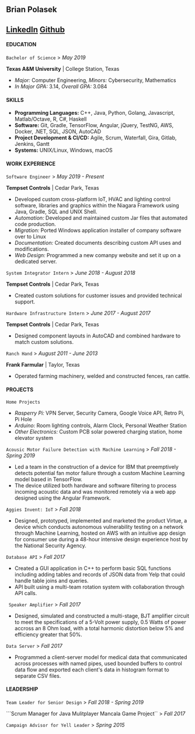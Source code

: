 ## **Brian Polasek**
[LinkedIn][linkedin_url]
[Github][github_url]
---
#### EDUCATION
```Bachelor of Science``` > *May 2019*

**Texas A&M University** | College Station, Texas
* *Major:* Computer Engineering, *Minors:* Cybersecurity, Mathematics
* *In Major GPA:* 3.14, *Overall GPA:* 3.084

#### SKILLS
* **Programming Languages:** C++, Java, Python, Golang, Javascript, Matlab/Octave, R, C#, Haskell
* **Software:** Git, Gradle, TensorFlow, Angular, jQuery, TestNG, AWS, Docker, .NET, SQL, JSON, AutoCAD
* **Project Development & CI/CD:** Agile, Scrum, Waterfall, Gira, Gitlab, Jenkins, Gantt
* **Systems:** UNIX/Linux, Windows, macOS

#### WORK EXPERIENCE
```Software Engineer``` > *May 2019 - Present*

**Tempset Controls** | Cedar Park, Texas
* Developed custom cross-platform IoT, HVAC and lighting control software, libraries and graphics within the Niagara Framework using Java, Gradle, SQL and UNIX Shell.
* *Automation:* Developed and maintained custom Jar files that automated code production.
* *Migration:* Ported Windows application installer of company software over to Linux
* *Documentation:* Created documents describing custom API uses and modifications.
* *Web Design:* Programmed a new comanpy website and set it up on a dedicated server.

```System Integrator Intern``` > *June 2018 - August 2018*

**Tempset Controls** | Cedar Park, Texas
* Created custom solutions for customer issues and provided technical support. 

```Hardware Infrastructure Intern``` > *June 2017 - August 2017*

**Tempset Controls** | Cedar Park, Texas
* Designed component layouts in AutoCAD and combined hardware to match custom solutions.

```Ranch Hand``` > *August 2011 - June 2013*

**Frank Farmular** | Taylor, Texas
* Operated farming machinery, welded and constructed fences, ran cattle.

#### PROJECTS
```Home Projects```
* *Rasperry Pi:* VPN Server, Security Camera, Google Voice API, Retro Pi, Pi Hole
* *Arduino:* Room lighting controls, Alarm Clock, Personal Weather Station
* *Other Electronics:* Custom PCB solar powered charging station, home elevator system

```Acousic Motor Failure Detection with Machine Learning``` > *Fall 2018 - Spring 2019*
* Led a team in the construction of a device for IBM that preemptively detects potential fan motor failure through a custom Machine Learning model based in TensorFlow.
* The device utilized both hardware and software filtering to process incoming acoustic data and was monitored remotely via a web app designed using the Angular Framework.

```Aggies Invent: IoT``` > *Fall 2018*
* Designed, prototyped, implemented and marketed the product Virtue, a device which conducts autonomous vulnerability testing on a network through Machine Learning, hosted on AWS with an intuitive app design for consumer use during a 48-hour intensive design experience host by the National Security Agency.

```Database API``` > *Fall 2017*
* Created a GUI application in C++ to perform basic SQL functions including adding tables and records of JSON data from Yelp that could handle table joins and queries.
* API built using a multi-team rotation system with collaboration through API calls.

``` Speaker Amplifier``` > *Fall 2017*
* Designed, simulated and constructed a multi-stage, BJT amplifier circuit to meet the specifications of a 5-Volt power supply, 0.5 Watts of power accross an 8 Ohm load, with a total harmonic distortion below 5% and efficiency greater that 50%.

```Data Server``` > *Fall 2017*
* Programmed a client-server model for medical data that communicated across processes with named pipes, used bounded buffers to control data flow and exported each client's data in histogram format to separate CSV files.

#### LEADERSHIP
```Team Leader for Senior Design``` > *Fall 2018 - Spring 2019*

```Scrum Manager for Java Mulitplayer Mancala Game Project`` > *Fall 2017*

```Campaign Advisor for Yell Leader``` > *Spring 2015*

[linkedin_url]: https://linkedin.com/in/brian-polasek
[github_url]: https://github.com/brianjohnpolasek

